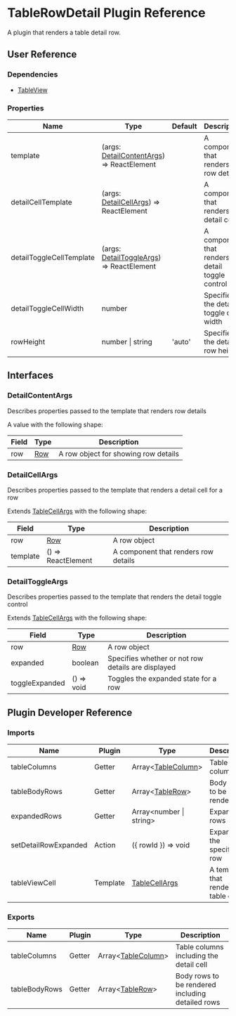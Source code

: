 # TableRowDetail Plugin Reference

A plugin that renders a table detail row.

## User Reference

### Dependencies

- [TableView](table-view.md)

### Properties

Name | Type | Default | Description
-----|------|---------|------------
template | (args: [DetailContentArgs](#detail-content-args)) => ReactElement | | A component that renders row details
detailCellTemplate | (args: [DetailCellArgs](#detail-cell-args)) => ReactElement | | A component that renders a detail cell
detailToggleCellTemplate | (args: [DetailToggleArgs](#detail-toggle-args)) => ReactElement | | A component that renders the detail toggle control
detailToggleCellWidth | number | | Specifies the detail toggle cell width
rowHeight | number &#124; string | 'auto' | Specifies the detail row height

## Interfaces

### <a name="detail-content-args"></a>DetailContentArgs

Describes properties passed to the template that renders row details

A value with the following shape:

Field | Type | Description
------|------|------------
row | [Row](grid.md#row) | A row object for showing row details

### <a name="detail-cell-args"></a>DetailCellArgs

Describes properties passed to the template that renders a detail cell for a row

Extends [TableCellArgs](table-view.md#table-cell-args) with the following shape:

Field | Type | Description
------|------|------------
row | [Row](grid.md#row) | A row object
template | () => ReactElement | A component that renders row details

### <a name="detail-toggle-args"></a>DetailToggleArgs

Describes properties passed to the template that renders the detail toggle control

Extends [TableCellArgs](table-view.md#table-cell-args) with the following shape:

Field | Type | Description
------|------|------------
row | [Row](grid.md#row) | A row object
expanded | boolean | Specifies whether or not row details are displayed
toggleExpanded | () => void | Toggles the expanded state for a row

## Plugin Developer Reference

### Imports

Name | Plugin | Type | Description
-----|--------|------|------------
tableColumns | Getter | Array&lt;[TableColumn](table-view.md#table-column)&gt; | Table columns
tableBodyRows | Getter | Array&lt;[TableRow](table-view.md#table-row)&gt; | Body rows to be rendered
expandedRows | Getter | Array&lt;number &#124; string&gt; | Expanded rows
setDetailRowExpanded | Action | ({ rowId }) => void | Expands the specified row
tableViewCell | Template | [TableCellArgs](table-view.md#table-cell-args) | A template that renders a table cell

### Exports

Name | Plugin | Type | Description
-----|--------|------|------------
tableColumns | Getter | Array&lt;[TableColumn](table-view.md#table-column)&gt; | Table columns including the detail cell
tableBodyRows | Getter | Array&lt;[TableRow](table-view.md#table-row)&gt; | Body rows to be rendered including detailed rows
